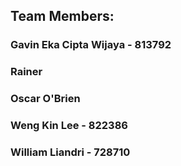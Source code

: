 ## Team Members:
### Gavin Eka Cipta Wijaya - 813792
### Rainer
### Oscar O'Brien
### Weng Kin Lee - 822386
### William Liandri - 728710
